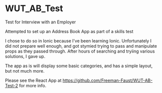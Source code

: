 # WUT_AB_Test
Test for Interview with an Employer

Attempted to set up an Address Book App as part of a skills test

I chose to do so in Ionic because I've been learning Ionic. 
Unfortunately I did not prepare well enough, and got stymied trying to pass and manipulate
props as they passed through.  After hours of searching and tryiing various solutions, I gave up.

The app as is will display some basic categories, and has a simple layout, but not much more.

Please see the React App at https://github.com/Freeman-Faust/WUT-AB-Test-2 for more info.


